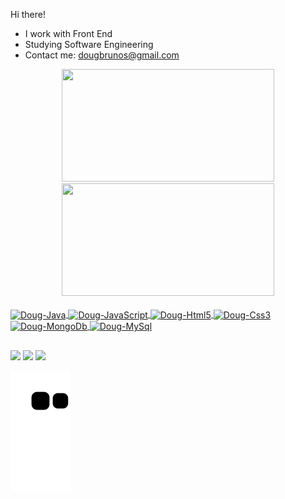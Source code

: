 Hi there!

- I work with Front End
- Studying Software Engineering
- Contact me: dougbrunos@gmail.com

<div align="center">
  <a href="https://github.com/dougbrunos">
  <img height="180em" width="340em" src="https://github-readme-stats.vercel.app/api?username=dougbrunos&show_icons=true&theme=dark&include_all_commits=true&count_private=true"/>
  <img height="180em" width="340em" src="https://github-readme-stats.vercel.app/api/top-langs/?username=dougbrunos&layout=compact&langs_count=7&theme=dark"/>
</div>
  

<div style="display: inline_block"><br>
  <img align="center" alt="Doug-Java" height="40" width="50"src="https://cdn.jsdelivr.net/gh/devicons/devicon/icons/java/java-original-wordmark.svg" />
  <img align="center" alt="Doug-JavaScript" height="40" width="50"src="https://cdn.jsdelivr.net/gh/devicons/devicon/icons/javascript/javascript-original.svg"/>
  <img align="center" alt="Doug-Html5" height="40" width="50"src="https://cdn.jsdelivr.net/gh/devicons/devicon/icons/html5/html5-original-wordmark.svg" />
  <img align="center" alt="Doug-Css3" height="40" width="50"src="https://cdn.jsdelivr.net/gh/devicons/devicon/icons/css3/css3-original-wordmark.svg" />
  <img align="center" alt="Doug-MongoDb" height="40" width="50"src="https://cdn.jsdelivr.net/gh/devicons/devicon/icons/mongodb/mongodb-original-wordmark.svg" />
  <img align="center" alt="Doug-MySql" height="40" width="50"src="https://cdn.jsdelivr.net/gh/devicons/devicon/icons/mysql/mysql-original-wordmark.svg" />
  
##
          
<div>
  <a href="https://www.instagram.com/dougbrunos/" target="_blank"><img src="https://img.shields.io/badge/-Instagram-%23E4405F?style=for-the-badge&logo=instagram&logoColor=white" target="_blank"></a>
  <a href = "mailto:dougbrunos@gmail.com"><img src="https://img.shields.io/badge/-Gmail-%23333?style=for-the-badge&logo=gmail&logoColor=white" target="_blank"></a>
  <a href="https://www.linkedin.com/in/dougbrunos" target="_blank"><img src="https://img.shields.io/badge/-LinkedIn-%230077B5?style=for-the-badge&logo=linkedin&logoColor=white" target="_blank"></a> 
</div>
          
![Snake animation](https://github.com/dougbrunos/dougbrunos/blob/output/github-contribution-grid-snake.svg)
